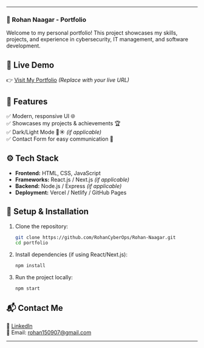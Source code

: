 
---

### **🚀 Rohan Naagar - Portfolio**  

Welcome to my personal portfolio! This project showcases my skills, projects, and experience in cybersecurity, IT management, and software development.  

## **🔗 Live Demo**  
👉 [Visit My Portfolio](https://github.com/RohanCyberOps) *(Replace with your live URL)*  

## **📌 Features**  
✅ Modern, responsive UI 🌐  
✅ Showcases my projects & achievements 🏆  
✅ Dark/Light Mode 🌙☀️ *(if applicable)*  
✅ Contact Form for easy communication 📩  

## **⚙️ Tech Stack**  
- **Frontend:** HTML, CSS, JavaScript  
- **Frameworks:** React.js / Next.js *(if applicable)*  
- **Backend:** Node.js / Express *(if applicable)*  
- **Deployment:** Vercel / Netlify / GitHub Pages  

## **📂 Setup & Installation**  
1. Clone the repository:  
   ```sh
   git clone https://github.com/RohanCyberOps/Rohan-Naagar.git
   cd portfolio
   ```
2. Install dependencies (if using React/Next.js):  
   ```sh
   npm install
   ```
3. Run the project locally:  
   ```sh
   npm start
   ```

## **📬 Contact Me**  
💼 [LinkedIn](https://www.linkedin.com/in/rohan-naagar/)  
📧 Email: rohan150907@gmail.com  

---
